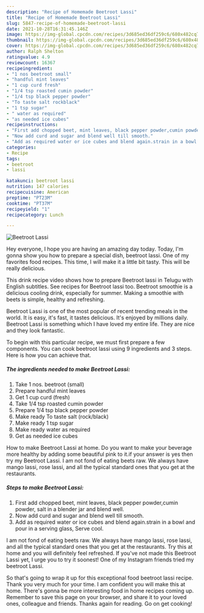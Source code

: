 ```yaml
---
description: "Recipe of Homemade Beetroot Lassi"
title: "Recipe of Homemade Beetroot Lassi"
slug: 5847-recipe-of-homemade-beetroot-lassi
date: 2021-10-28T16:31:45.146Z
image: https://img-global.cpcdn.com/recipes/3d685ed36df259c6/680x482cq70/beetroot-lassi-recipe-main-photo.jpg
thumbnail: https://img-global.cpcdn.com/recipes/3d685ed36df259c6/680x482cq70/beetroot-lassi-recipe-main-photo.jpg
cover: https://img-global.cpcdn.com/recipes/3d685ed36df259c6/680x482cq70/beetroot-lassi-recipe-main-photo.jpg
author: Ralph Shelton
ratingvalue: 4.9
reviewcount: 16367
recipeingredient:
- "1 nos beetroot small"
- "handful mint leaves"
- "1 cup curd fresh"
- "1/4 tsp roasted cumin powder"
- "1/4 tsp black pepper powder"
- "To taste salt rockblack"
- "1 tsp sugar"
- " water as required"
- "as needed ice cubes"
recipeinstructions:
- "First add chopped beet, mint leaves, black pepper powder,cumin powder, salt in a blender jar and blend well."
- "Now add curd and sugar and blend well till smooth."
- "Add as required water or ice cubes and blend again.strain in a bowl and pour in a serving glass, Serve cool."
categories:
- Recipe
tags:
- beetroot
- lassi

katakunci: beetroot lassi 
nutrition: 147 calories
recipecuisine: American
preptime: "PT23M"
cooktime: "PT37M"
recipeyield: "1"
recipecategory: Lunch

---
```



![Beetroot Lassi](https://img-global.cpcdn.com/recipes/3d685ed36df259c6/680x482cq70/beetroot-lassi-recipe-main-photo.jpg)

Hey everyone, I hope you are having an amazing day today. Today, I'm gonna show you how to prepare a special dish, beetroot lassi. One of my favorites food recipes. This time, I will make it a little bit tasty. This will be really delicious.

This drink recipe video shows how to prepare Beetroot lassi in Telugu with English subtitles. See recipes for Beetroot lassi too. Beetroot smoothie is a delicious cooling drink, especially for summer. Making a smoothie with beets is simple, healthy and refreshing.

Beetroot Lassi is one of the most popular of recent trending meals in the world. It is easy, it's fast, it tastes delicious. It's enjoyed by millions daily. Beetroot Lassi is something which I have loved my entire life. They are nice and they look fantastic.


To begin with this particular recipe, we must first prepare a few components. You can cook beetroot lassi using 9 ingredients and 3 steps. Here is how you can achieve that.

<!--inarticleads1-->

##### The ingredients needed to make Beetroot Lassi:

1. Take 1 nos. beetroot (small)
1. Prepare handful mint leaves
1. Get 1 cup curd (fresh)
1. Take 1/4 tsp roasted cumin powder
1. Prepare 1/4 tsp black pepper powder
1. Make ready To taste salt (rock/black)
1. Make ready 1 tsp sugar
1. Make ready  water as required
1. Get as needed ice cubes


How to make Beetroot Lassi at home. Do you want to make your beverage more healthy by adding some beautiful pink to it.if your answer is yes then try my Beetroot Lassi. I am not fond of eating beets raw. We always have mango lassi, rose lassi, and all the typical standard ones that you get at the restaurants. 

<!--inarticleads2-->

##### Steps to make Beetroot Lassi:

1. First add chopped beet, mint leaves, black pepper powder,cumin powder, salt in a blender jar and blend well.
1. Now add curd and sugar and blend well till smooth.
1. Add as required water or ice cubes and blend again.strain in a bowl and pour in a serving glass, Serve cool.


I am not fond of eating beets raw. We always have mango lassi, rose lassi, and all the typical standard ones that you get at the restaurants. Try this at home and you will definitely feel refreshed. If you&#39;ve not made this Beetroot Lassi yet, I urge you to try it soonest! One of my Instagram friends tried my beetroot Lassi. 

So that's going to wrap it up for this exceptional food beetroot lassi recipe. Thank you very much for your time. I am confident you will make this at home. There's gonna be more interesting food in home recipes coming up. Remember to save this page on your browser, and share it to your loved ones, colleague and friends. Thanks again for reading. Go on get cooking!
